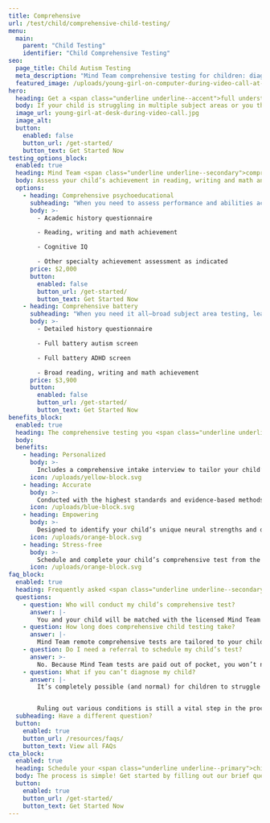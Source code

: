 ```yaml
---
title: Comprehensive
url: /test/child/comprehensive-child-testing/
menu:
  main:
    parent: "Child Testing"
    identifier: "Child Comprehensive Testing"
seo:
  page_title: Child Autism Testing
  meta_description: "Mind Team comprehensive testing for children: diagnose/rule out autism, ADHD, dyslexia, dysgraphia, dyscalculia and other neurodivergent conditions."
  featured_image: /uploads/young-girl-on-computer-during-video-call-at-desk.jpg
hero:
  heading: Get a <span class="underline underline--accent">full understanding</span> of your child’s mind.
  body: If your child is struggling in multiple subject areas or you think they could have more than one condition such as autism, ADHD or dyslexia, Mind Team comprehensive tests for children make it easy to get the answers you need.
  image_url: young-girl-at-desk-during-video-call.jpg
  image_alt:
  button:
    enabled: false
    button_url: /get-started/
    button_text: Get Started Now
testing_options_block:
  enabled: true
  heading: Mind Team <span class="underline underline--secondary">comprehensive</span> testing options for children.
  body: Assess your child’s achievement in reading, writing and math and diagnose or rule out common learning disorders that could be affecting their learning and functioning.
  options:
    - heading: Comprehensive psychoeducational
      subheading: "When you need to assess performance and abilities across a variety of subject areas."
      body: >-
        - Academic history questionnaire

        - Reading, writing and math achievement

        - Cognitive IQ

        - Other specialty achievement assessment as indicated
      price: $2,000
      button:
        enabled: false
        button_url: /get-started/
        button_text: Get Started Now
    - heading: Comprehensive battery
      subheading: "When you need it all—broad subject area testing, learning disorder screening and more."
      body: >-
        - Detailed history questionnaire

        - Full battery autism screen

        - Full battery ADHD screen

        - Broad reading, writing and math achievement
      price: $3,900
      button:
        enabled: false
        button_url: /get-started/
        button_text: Get Started Now
benefits_block:
  enabled: true
  heading: The comprehensive testing you <span class="underline underline--primary">deserve</span>.
  body:
  benefits:
    - heading: Personalized
      body: >-
        Includes a comprehensive intake interview to tailor your child’s assessment and results to their background and challenges.
      icon: /uploads/yellow-block.svg
    - heading: Accurate
      body: >-
        Conducted with the highest standards and evidence-based methods.
      icon: /uploads/blue-block.svg
    - heading: Empowering
      body: >-
        Designed to identify your child’s unique neural strengths and differences and guide you on the best path to work <em>with</em> their mind.
      icon: /uploads/orange-block.svg
    - heading: Stress-free
      body: >-
        Schedule and complete your child’s comprehensive test from the comfort of home; no referral, wait-time or commute necessary.
      icon: /uploads/orange-block.svg
faq_block:
  enabled: true
  heading: Frequently asked <span class="underline underline--secondary">questions</span>
  questions:
    - question: Who will conduct my child’s comprehensive test?
      answer: |-
        You and your child will be matched with the licensed Mind Team clinician who best fits their needs, according to the information you provide during intake.
    - question: How long does comprehensive child testing take?
      answer: |-
        Mind Team remote comprehensive tests are tailored to your child and vary in length. We’ll prepare you with what to expect before your test.
    - question: Do I need a referral to schedule my child’s test?
      answer: >-
        No. Because Mind Team tests are paid out of pocket, you won’t need to obtain or wait for a referral to schedule your child’s comprehensive test.
    - question: What if you can’t diagnose my child?
      answer: |-
        It’s completely possible (and normal) for children to struggle with key neural functions without meeting the full symptomatic requirements for an official condition diagnosis. 


        Ruling out various conditions is still a vital step in the process to get the answers and support your child needs to work <em>with</em> their unique mind, and Mind Team treatment services can help, regardless of whether or not your child gets an official diagnosis.
  subheading: Have a different question?
  button:
    enabled: true
    button_url: /resources/faqs/
    button_text: View all FAQs
cta_block:
  enabled: true
  heading: Schedule your <span class="underline underline--primary">child’s</span> comprehensive test.
  body: The process is simple! Get started by filling out our brief questionnaire.
  button:
    enabled: true
    button_url: /get-started/
    button_text: Get Started Now
---
```

